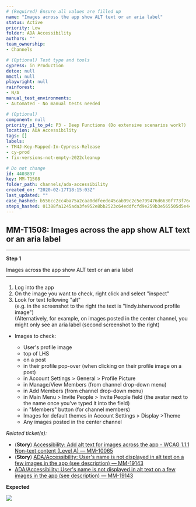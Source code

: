 ```yaml
---
# (Required) Ensure all values are filled up
name: "Images across the app show ALT text or an aria label"
status: Active
priority: Low
folder: ADA Accessibility
authors: ""
team_ownership: 
- Channels

# (Optional) Test type and tools
cypress: in Production
detox: null
mmctl: null
playwright: null
rainforest: 
- N/A
manual_test_environments: 
- Automated - No manual tests needed

# (Optional)
component: null
priority_p1_to_p4: P3 - Deep Functions (Do extensive scenarios work?)
location: ADA Accessibility
tags: []
labels: 
- TM4J-Key-Mapped-In-Cypress-Release
- cy-prod
- fix-versions-not-empty-2022cleanup

# Do not change
id: 4403897
key: MM-T1508
folder_path: channels/ada-accessibility
created_on: "2020-02-17T18:15:03Z"
last_updated: ""
case_hashed: b556cc2cc4ba75a2caa0ddfeede45cab99c2c5e799476d6630f773f76c0766fccca7ee3b2015513db38c5aa58f82044e
steps_hashed: 01388fa1245ada3fe952e8bb2523c64eddfcfd9e259b3e565505d5e4414f42ed844cf9156dced4f1218857bfba396963
---
```


## MM-T1508: Images across the app show ALT text or an aria label

---

**Step 1**

Images across the app show ALT text or an aria label\
–––––––––––––––––––––––––

1. Log into the app
2. On the image you want to check, right click and select "inspect"
3. Look for text following "alt"
   \
   (e.g. in the screenshot to the right the text is "lindy.isherwood profile image")\
   (Alternatively, for example, on images posted in the center channel, you might only see an aria label (second screenshot to the right)

- Images to check:

  - User's profile image
  - top of LHS
  - on a post
  - in their profile pop-over (when clicking on their profile image on a post)
  - in Account Settings > General > Profile Picture
  - in Manage/View Members (from channel drop-down menu)
  - in Add Members (from channel drop-down menu)
  - in Main Menu > Invite People > Invite People field (the avatar next to the name once you've typed it into the field)
  - in "Members" button (for channel members)
  - Images for default themes in Account Settings > Display >Theme
  - Any images posted in the center channel

_Related ticket(s):_

- (**Story**) [Accessibility: Add alt text for images across the app - WCAG 1.1.1 Non-text content (Level A) — MM-10065](https://mattermost.atlassian.net/browse/MM-10065)
- (**Story**) [ADA/Accessibility: User's name is not displayed in alt text on a few images in the app (see description) — MM-19143](https://mattermost.atlassian.net/browse/MM-19143)
- [ADA/Accessibility: User's name is not displayed in alt text on a few images in the app (see description) — MM-19143](https://mattermost.atlassian.net/browse/MM-19143)

**Expected**

![](https://smartbear-tm4j-prod-us-west-2-attachment-rich-text.s3.us-west-2.amazonaws.com/embedded-f3277290f945470c4add5d21ef3dc7ca7b74388fc7152bfb6b99ae58c66a95a8-1582660590221-Picture1ada.png)
